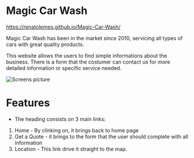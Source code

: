 # Magic Car Wash

https://renatolemes.github.io/Magic-Car-Wash/

Magic Car Wash has been in the market since 2010, servicing all types of cars with great quality products.

This website allows the users to find simple informations about the business. There is a form that the costumer can contact us for more detailed information or specific service needed.

![Screens picture](/workspace/Magic-Car-Wash/assets/img/webscreen.jpeg)

# Features

- The heading consists on 3 main links: 
 1. Home - By clinking on, it brings back to home page
 2. Get a Quote - it brings to the form that the user should complete with all information
 3. Location - This link drive it straight to the map.

